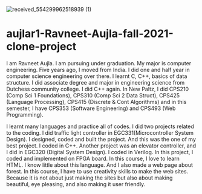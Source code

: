 ![received_554299962518939 (1)](https://user-images.githubusercontent.com/89605989/134960178-9a795629-4dd3-4f2c-8fd1-dc49f95b0aa8.jpeg)
# aujlar1-Ravneet-Aujla-fall-2021-clone-project

I am Ravneet Aujla. I am pursuing under graduation. My major is computer engineering. Five 
years ago, I moved from India. I did one and half year in computer science engineering over there. 
I learnt C, C++, basics of data structure. I did associate degree and major in engineering science 
from Dutchess community college. I did C++ again. In New Paltz, I did CPS210 (Comp Sci 1 
Foundations), CPS310 (Comp Sci 2 Data Struct), CPS425 (Language Processing), CPS415 
(Discrete & Cont Algorithms) and in this semester, I have CPS353 (Software Engineering) and 
CPS493 (Web Programming). 


I learnt many languages and practice all of codes. I did two projects related to the coding. I did 
traffic light controller in EGC331(Microcontroller System Design). I designed, coded and built the 
project. And this was the one of my best project. I coded in C++. Another project was an elevator 
controller, and I did in EGC320 (Digital System Design). I coded in Verilog. In this project, I 
coded and implemented on FPGA board. 
In this course, I love to learn HTML. I know little about this language. And I also made a web 
page about forest. In this course, I have to use creativity skills to make the web sites. Because it is 
not about just making the sites but also about making beautiful, eye pleasing, and also making it 
user friendly. 
